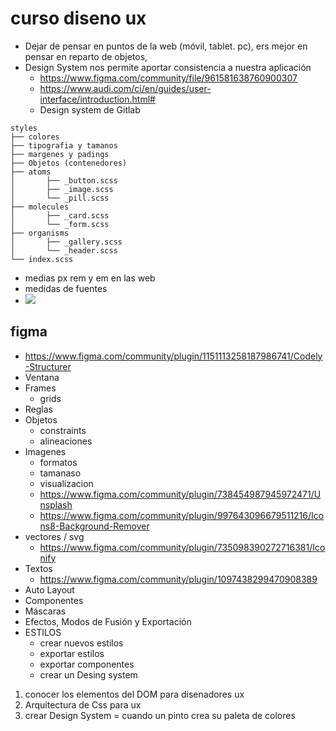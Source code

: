 # curso diseno ux

- Dejar de pensar en puntos de la web (móvil, tablet. pc), ers mejor en pensar en reparto de objetos, 
- Design System nos permite aportar consistencia a nuestra aplicación 
  - https://www.figma.com/community/file/961581638760900307
  - https://www.audi.com/ci/en/guides/user-interface/introduction.html#
  - Design system de Gitlab
  
```
styles
├── colores
├── tipografia y tamanos
├── margenes y padings
├── Objetos (contenedores)
├── atoms
│       ├── _button.scss
│       ├── _image.scss
│       └── _pill.scss
├── molecules
│       ├── _card.scss
│       └── _form.scss
├── organisms
│       ├── _gallery.scss
│       └── _header.scss
└── index.scss
```
 - medias px rem y em en las web
 - medidas de fuentes
 - <img src="https://miro.medium.com/max/720/1*8Sh88Pbeb3VXd4wzyihrZQ.png">

## figma

- https://www.figma.com/community/plugin/1151113258187986741/Codely-Structurer
- Ventana
- Frames
  - grids
- Reglas
- Objetos
  - constraints
  - alineaciones
- Imagenes
  - formatos
  - tamanaso
  - visualizacion
  - https://www.figma.com/community/plugin/738454987945972471/Unsplash
  - https://www.figma.com/community/plugin/997643096679511216/Icons8-Background-Remover
- vectores / svg
  - https://www.figma.com/community/plugin/735098390272716381/Iconify
- Textos
  - https://www.figma.com/community/plugin/1097438299470908389
- Auto Layout
- Componentes
- Máscaras
- Efectos, Modos de Fusión y Exportación
- ESTILOS
  - crear nuevos estilos
  - exportar estilos
  - exportar componentes
  - crear un Desing system
 



1) conocer los elementos del DOM para disenadores ux
2) Arquitectura de Css para ux
3) crear  Design System = cuando un pinto  crea su paleta de colores


